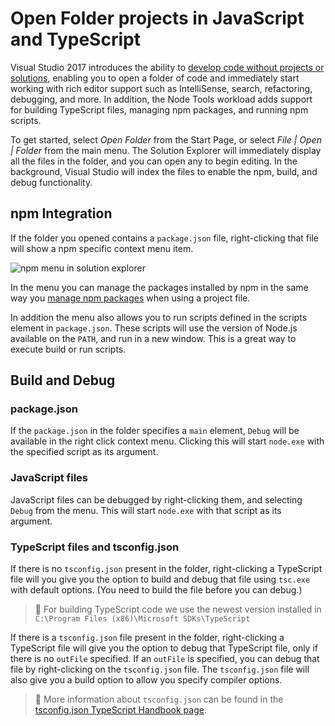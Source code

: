 # Open Folder projects in JavaScript and TypeScript

Visual Studio 2017 introduces the ability to [develop code without projects or solutions](https://docs.microsoft.com/en-us/visualstudio/ide/develop-code-in-visual-studio-without-projects-or-solutions),
enabling you to open a folder of code and immediately start working with rich editor support such as IntelliSense, search, refactoring, debugging, and more.
In addition, the Node Tools workload adds support for building TypeScript files, managing npm packages, and running npm scripts.

To get started, select _Open Folder_ from the Start Page, or select _File | Open | Folder_ from the main menu.
The Solution Explorer will immediately display all the files in the folder, and you can open any to begin editing.
In the background, Visual Studio will index the files to enable the npm, build, and debug functionality.

## npm Integration

If the folder you opened contains a `package.json` file, right-clicking that file will show a npm specific context menu item.

![npm menu in solution explorer](../../images/node/solution-explorer-npm-ctx.png)

In the menu you can manage the packages installed by npm in the same way you
[manage npm packages](../nodejs/npm.md) when using a project file.

In addition the menu also allows you to run scripts defined in the scripts element in `package.json`.
These scripts will use the version of Node.js available on the `PATH`, and run in a new window.
This is a great way to execute build or run scripts.

## Build and Debug

### package.json
If the `package.json` in the folder specifies a `main` element, `Debug` will be available in the right click context menu.
Clicking this will start `node.exe` with the specified script as its argument.

### JavaScript files
JavaScript files can be debugged by right-clicking them, and selecting `Debug` from the menu. This will start `node.exe` with that script as its argument.

### TypeScript files and tsconfig.json
If there is no `tsconfig.json` present in the folder, right-clicking a TypeScript file will you give you the option to build and debug that file using `tsc.exe` with default options. (You need to build the file before you can debug.)

> :pushpin:
> For building TypeScript code we use the newest version installed in
`C:\Program Files (x86)\Microsoft SDKs\TypeScript`

If there is a `tsconfig.json` file present in the folder, right-clicking a TypeScript file will give you the option to debug that TypeScript file, only if there is no `outFile` specified.
If an `outFile` is specified, you can debug that file by right-clicking on the `tsconfig.json` file.
The `tsconfig.json` file will also give you a build option to allow you specify compiler options.

> :pushpin:
> More information about `tsconfig.json` can be found in the
[tsconfig.json TypeScript Handbook page](https://www.typescriptlang.org/docs/handbook/tsconfig-json.html).
